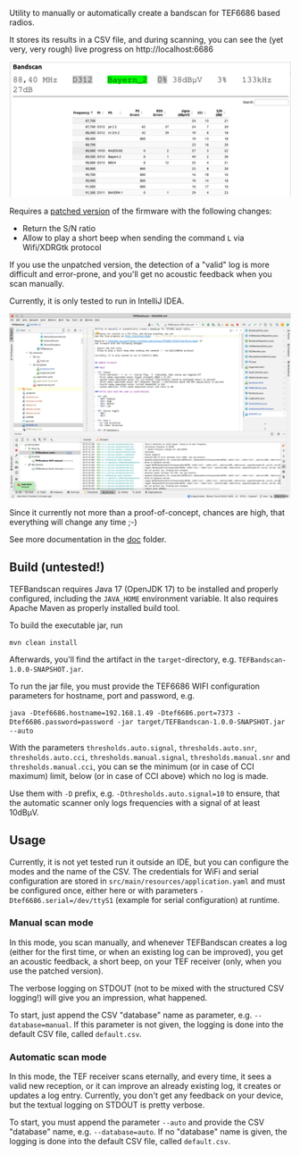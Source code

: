 Utility to manually or automatically create a bandscan for TEF6686 based radios.

It stores its results in a CSV file, and during scanning, you can
see the (yet very, very rough) live progress on http://localhost:6686 

![web view](doc/webview.png)

Requires a [patched version](https://github.com/clorenz/TEF6686_ESP32/tree/force-beep) of 
the firmware with the following changes:

- Return the S/N ratio
- Allow to play a short beep when sending the command `L` via Wifi/XDRGtk protocol

If you use the unpatched version, the detection of a "valid" log is more difficult and
error-prone, and you'll get no acoustic feedback when you scan manually.

Currently, it is only tested to run in IntelliJ IDEA.

![IDEA](doc/idea.png)

Since it currently not more than a proof-of-concept, chances are high,
that everything will change any time ;-)

See more documentation in the [doc](doc/) folder.

## Build (untested!)

TEFBandscan requires Java 17 (OpenJDK 17) to be installed and properly configured, including
the `JAVA_HOME` environment variable. It also requires Apache Maven as properly installed
build tool.

To build the executable jar, run
```shell
mvn clean install
```

Afterwards, you'll find the artifact in the `target`-directory, e.g. `TEFBandscan-1.0.0-SNAPSHOT.jar`.

To run the jar file, you must provide the TEF6686 WIFI configuration parameters for hostname, port
and password, e.g.

```shell
java -Dtef6686.hostname=192.168.1.49 -Dtef6686.port=7373 -Dtef6686.password=password -jar target/TEFBandscan-1.0.0-SNAPSHOT.jar --auto
```

With the parameters `thresholds.auto.signal`, `thresholds.auto.snr`, `thresholds.auto.cci`,
`thresholds.manual.signal`, `thresholds.manual.snr` and `thresholds.manual.cci`, you can se the
minimum (or in case of CCI maximum) limit, below (or in case of CCI above) which no log is made.

Use them with `-D` prefix, e.g. `-Dthresholds.auto.signal=10` to ensure, that the automatic scanner
only logs frequencies with a signal of at least 10dBµV.

## Usage

Currently, it is not yet tested run it outside an IDE, but you can configure the
modes and the name of the CSV. The credentials for WiFi and serial configuration are
stored in `src/main/resources/application.yaml` and must be configured once, either here
or with parameters `-Dtef6686.serial=/dev/ttyS1` (example for serial configuration)
at runtime.

### Manual scan mode

In this mode, you scan manually, and whenever TEFBandscan creates a log (either for the first
time, or when an existing log can be improved), you get an acoustic feedback, a short beep, on
your TEF receiver (only, when you use the patched version).

The verbose logging on STDOUT (not to be mixed with the structured CSV logging!) will give you 
an impression, what happened.

To start, just append the CSV "database" name as parameter, e.g. `--database=manual`. If this
parameter is not given, the logging is done into the default CSV file, called `default.csv`.

### Automatic scan mode

In this mode, the TEF receiver scans eternally, and every time, it sees a valid new reception, or
it can improve an already existing log, it creates or updates a log entry. Currently, you don't get
any feedback on your device, but the textual logging on STDOUT is pretty verbose.

To start, you must append the parameter `--auto` and provide the CSV "database" name,
e.g. `--database=auto`. If no "database" name is given, the logging is done into
the default CSV file, called `default.csv`.
